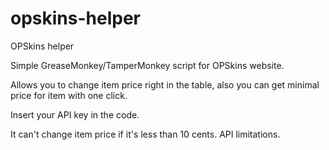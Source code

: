 # opskins-helper
OPSkins helper

Simple GreaseMonkey/TamperMonkey script for OPSkins website.

Allows you to change item price right in the table, also you can get minimal price for item with one click.

Insert your API key in the code.

It can't change item price if it's less than 10 cents. API limitations.
